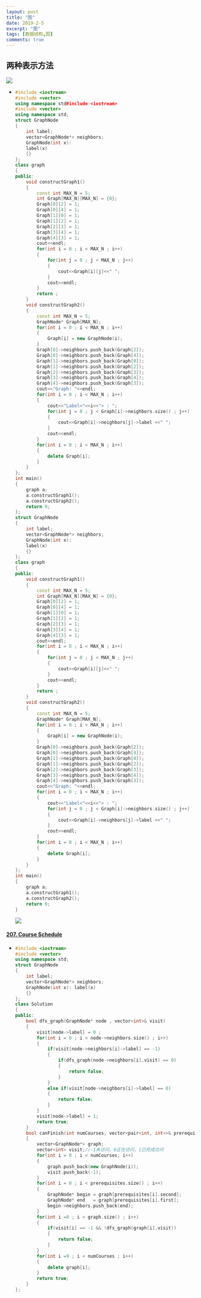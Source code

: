 ```yaml
---
layout: post
title: "图"
date: 2019-2-5
excerpt: "图"
tags: [数据结构,图]
comments: true
---
```


## 两种表示方法

![](../assets/img/图示例.png)

- ```C++
  #include <iostream>
  #include <vector>
  using namespace std#include <iostream>
  #include <vector>
  using namespace std;
  struct GraphNode
  {
      int label;
      vector<GraphNode*> neighbors;
      GraphNode(int x):
      label(x)
      {}
  };
  class graph
  {
  public:
      void constructGraph1()
      {
          const int MAX_N = 5;
          int Graph[MAX_N][MAX_N] = {0};
          Graph[0][2] = 1;
          Graph[0][4] = 1;
          Graph[1][0] = 1;
          Graph[1][2] = 1;
          Graph[2][3] = 1;
          Graph[3][4] = 1;
          Graph[4][3] = 1;
          cout<<endl;
          for(int i = 0 ; i < MAX_N ; i++)
          {
              for(int j = 0 ; j < MAX_N ; j++)
              {
                  cout<<Graph[i][j]<<" ";
              }
              cout<<endl;
          }
          return ;
      }
      void constructGraph2()
      {
          const int MAX_N = 5;
          GraphNode* Graph[MAX_N];
          for(int i = 0 ; i < MAX_N ; i++)
          {
              Graph[i] = new GraphNode(i);
          }
          Graph[0]->neighbors.push_back(Graph[2]);
          Graph[0]->neighbors.push_back(Graph[4]);
          Graph[1]->neighbors.push_back(Graph[0]);
          Graph[1]->neighbors.push_back(Graph[2]);
          Graph[2]->neighbors.push_back(Graph[3]);
          Graph[3]->neighbors.push_back(Graph[4]);
          Graph[4]->neighbors.push_back(Graph[3]);
          cout<<"Graph: "<<endl;
          for(int i = 0 ; i < MAX_N ; i++)
          {
              cout<<"Label<"<<i<<"> : ";
              for(int j = 0 ; j < Graph[i]->neighbors.size() ; j++)
              {
                  cout<<Graph[i]->neighbors[j]->label <<" ";
              }
              cout<<endl;
          }
          for(int i = 0 ; i < MAX_N ; i++)
          {
              delete Graph[i];
          }
      }
  };
  int main()
  {
      graph a;
      a.constructGraph1();
      a.constructGraph2();
      return 0;
  };
  struct GraphNode
  {
      int label;
      vector<GraphNode*> neighbors;
      GraphNode(int x):
      label(x)
      {}
  };
  class graph
  {
  public:
      void constructGraph1()
      {
          const int MAX_N = 5;
          int Graph[MAX_N][MAX_N] = {0};
          Graph[0][2] = 1;
          Graph[0][4] = 1;
          Graph[1][0] = 1;
          Graph[1][2] = 1;
          Graph[2][3] = 1;
          Graph[3][4] = 1;
          Graph[4][3] = 1;
          cout<<endl;
          for(int i = 0 ; i < MAX_N ; i++)
          {
              for(int j = 0 ; j < MAX_N ; j++)
              {
                  cout<<Graph[i][j]<<" ";
              }
              cout<<endl;
          }
          return ;
      }
      void constructGraph2()
      {
          const int MAX_N = 5;
          GraphNode* Graph[MAX_N];
          for(int i = 0 ; i < MAX_N ; i++)
          {
              Graph[i] = new GraphNode(i);
          }
          Graph[0]->neighbors.push_back(Graph[2]);
          Graph[0]->neighbors.push_back(Graph[4]);
          Graph[1]->neighbors.push_back(Graph[0]);
          Graph[1]->neighbors.push_back(Graph[2]);
          Graph[2]->neighbors.push_back(Graph[3]);
          Graph[3]->neighbors.push_back(Graph[4]);
          Graph[4]->neighbors.push_back(Graph[3]);
          cout<<"Graph: "<<endl;
          for(int i = 0 ; i < MAX_N ; i++)
          {
              cout<<"Label<"<<i<<"> : ";
              for(int j = 0 ; j < Graph[i]->neighbors.size() ; j++)
              {
                  cout<<Graph[i]->neighbors[j]->label <<" ";
              }
              cout<<endl;
          }
          for(int i = 0 ; i < MAX_N ; i++)
          {
              delete Graph[i];
          }
      }
  };
  int main()
  {
      graph a;
      a.constructGraph1();
      a.constructGraph2();
      return 0;
  }
  
  ```

  ![](../assets/img/图的两种遍历结果.png)

#### [207. Course Schedule](https://leetcode-cn.com/problems/course-schedule/)

- ```c++
  #include <iostream>
  #include <vector>
  using namespace std;
  struct GraphNode
  {
      int label;
      vector<GraphNode*> neighbors;
      GraphNode(int x): label(x)
      {}
  };
  class Solution 
  {
  public:
      bool dfs_graph(GraphNode* node , vector<int>& visit)
      {
          visit[node->label] = 0 ;
          for(int i = 0 ; i < node->neighbors.size() ; i++)
          {
              if(visit[node->neighbors[i]->label] == -1)
              {
                  if(dfs_graph(node->neighbors[i],visit) == 0)
                  {
                      return false;
                  }
              }
              else if(visit[node->neighbors[i]->label] == 0)
              {
                  return false;
              }
          }
          visit[node->label] = 1;
          return true;
      }
      bool canFinish(int numCourses, vector<pair<int, int>>& prerequisites)
      {
          vector<GraphNode*> graph;
          vector<int> visit;//-1未访问，0正在访问，1已完成访问
          for(int i = 0 ; i < numCourses; i++)
          {
              graph.push_back(new GraphNode(i));
              visit.push_back(-1);
          }
          for(int i = 0 ; i < prerequisites.size() ; i++)
          {
              GraphNode* begin = graph[prerequisites[i].second];
              GraphNode* end   = graph[prerequisites[i].first];
              begin->neighbors.push_back(end);
          }
          for(int i =0 ; i < graph.size() ; i++)
          {
              if(visit[i] == -1 && !dfs_graph(graph[i],visit))
              {
                  return false;
              }
          }
          for(int i =9 ; i < numCourses ; i++)
          {
              delete graph[i];
          }
          return true;
      }
  };
  ```

  

